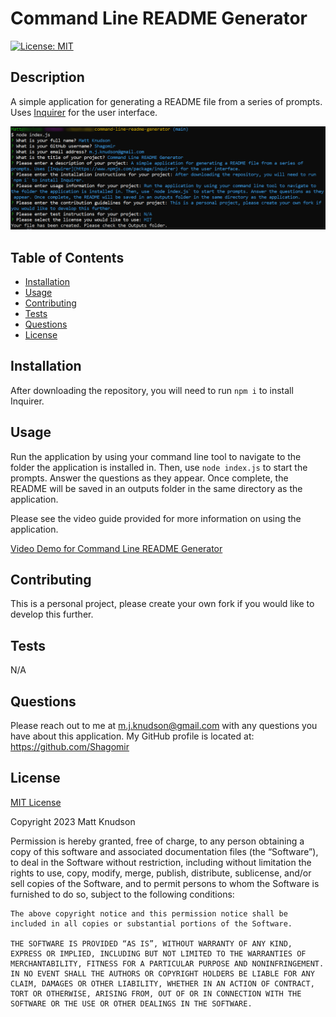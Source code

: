 # Command Line README Generator
  [![License: MIT](https://img.shields.io/badge/License-MIT-yellow.svg)](https://opensource.org/licenses/MIT)
 
  ## Description
  
  A simple application for generating a README file from a series of prompts. Uses [Inquirer](https://www.npmjs.com/package/inquirer) for the user interface. 

  ![](./assets/Example.PNG)
  
  ## Table of Contents
  
  - [Installation](#installation)
  - [Usage](#usage)
  - [Contributing](#contributing)
  - [Tests](#tests)
  - [Questions](#questions)
  - [License](#license)
  
  ## Installation
  
  After downloading the repository, you will need to run `npm i` to install Inquirer. 

  
  ## Usage
  
  Run the application by using your command line tool to navigate to the folder the application is installed in. Then, use `node index.js` to start the prompts. Answer the questions as they appear. Once complete, the README will be saved in an outputs folder in the same directory as the application. 

  Please see the video guide provided for more information on using the application. 

  [Video Demo for Command Line README Generator](https://github.com/Shagomir/command-line-readme-generator/assets/51217532/849524d4-1611-42b9-a337-0ab17b3e2af4)





  ## Contributing
  
  This is a personal project, please create your own fork if you would like to develop this further. 
  
  ## Tests
  
  N/A
  
  ## Questions
  
  Please reach out to me at <m.j.knudson@gmail.com> with any questions you have about this application. My GitHub profile is located at: <https://github.com/Shagomir>
  
  ## License

  [MIT License](https://opensource.org/licenses/MIT)
  
  Copyright 2023 Matt Knudson

  Permission is hereby granted, free of charge, to any person obtaining a copy of this software and associated documentation files (the “Software”), to deal in the Software without restriction, including without limitation the rights to use, copy, modify, merge, publish, distribute, sublicense, and/or sell copies of the Software, and to permit persons to whom the Software is furnished to do so, subject to the following conditions:

    The above copyright notice and this permission notice shall be included in all copies or substantial portions of the Software.
    
    THE SOFTWARE IS PROVIDED “AS IS”, WITHOUT WARRANTY OF ANY KIND, EXPRESS OR IMPLIED, INCLUDING BUT NOT LIMITED TO THE WARRANTIES OF MERCHANTABILITY, FITNESS FOR A PARTICULAR PURPOSE AND NONINFRINGEMENT. IN NO EVENT SHALL THE AUTHORS OR COPYRIGHT HOLDERS BE LIABLE FOR ANY CLAIM, DAMAGES OR OTHER LIABILITY, WHETHER IN AN ACTION OF CONTRACT, TORT OR OTHERWISE, ARISING FROM, OUT OF OR IN CONNECTION WITH THE SOFTWARE OR THE USE OR OTHER DEALINGS IN THE SOFTWARE.


